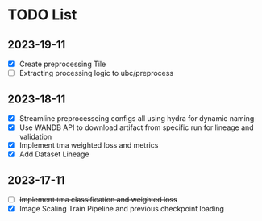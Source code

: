 # TODO List

## 2023-19-11
- [x] Create preprocessing Tile
- [ ] Extracting processing logic to ubc/preprocess

## 2023-18-11
- [x] Streamline preprocesseing configs all using hydra for dynamic naming
- [x] Use WANDB API to download artifact from specific run for lineage and validation
- [x] Implement tma weighted loss and metrics
- [x] Add Dataset Lineage

## 2023-17-11

- [ ] ~~Implement tma classification and weighted loss~~
- [x] Image Scaling Train Pipeline and previous checkpoint loading

